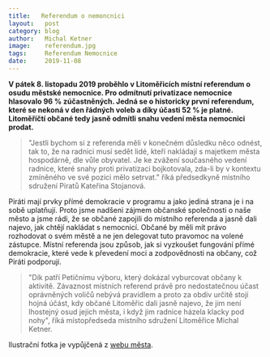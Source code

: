 ```yaml
---
title:	 Referendum o nemoncnici
layout:	  post
category: blog
author:	  Michal Ketner
image:	  referendum.jpg
tags:	  Referendum Nemocnice
date:	  2019-11-08
---
```


**V pátek 8. listopadu 2019 proběhlo v Litoměřicích místní referendum o osudu městské nemocnice. Pro odmítnutí privatizace nemocnice hlasovalo 96 % zúčastněných. Jedná se o historicky první referendum, které se nekoná v den řádných voleb a díky účasti 52 % je platné. Litoměříčtí občané tedy jasně odmítli snahu vedení města nemocnici prodat.**

>"Jestli bychom si z referenda měli v konečném důsledku něco odnést, tak to, že na radnici musí sedět lidé, kteří nakládají s majetkem města hospodárně, dle vůle obyvatel. Je ke zvážení současného vedení radnice, které snahy proti privatizaci bojkotovala, zda-li by v kontextu zmíněného ve své pozici mělo setrvat."
říká předsedkyně mistního sdružení Piratů Kateřina Stojanová.

Piráti mají prvky přímé demokracie v programu a jako jediná strana je i na sobě uplatňují. Proto jsme nadšeni zájmem občanské společnosti o naše město a jsme rádi, že se občané zapojili do místního referenda a jasně dali najevo, jak chtějí nakládat s nemocnicí. Občané by měli mít právo rozhodovat o svém městě a ne jen delegovat tuto pravomoc na volené zástupce. Místní referenda jsou způsob, jak si vyzkoušet fungování přímé demokracie, které vede k převedení moci a zodpovědnosti na občany, což Piráti podporují.

>"Dík patří Petičnímu výboru, který dokázal vyburcovat občany k aktivitě. Závaznost místních referend právě pro nedostatečnou účast oprávněných voličů nebývá pravidlem a proto za obdiv určitě stojí hojná účást, kdy občané Litoměřic dali jasně najevo, že jim není lhostejný osud jejich města, i když jim radnice házela klacky pod nohy",
říká místopředseda místního sdružení Litoměřice Michal Ketner.



Ilustrační fotka je vypůjčená z [webu města](https://www.litomerice.cz/images/Fotogalerie/12019/2019referendum/dsc_4997.jpg).
